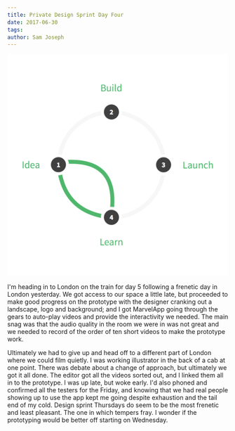 ```yaml
---
title: Private Design Sprint Day Four
date: 2017-06-30
tags: 
author: Sam Joseph
---
```


![design sprint](/images/design_sprint.png)

I'm heading in to London on the train for day 5 following a frenetic day in London yesterday.  We got access to our space a little late, but proceeded to make good progress on the prototype with the designer cranking out a landscape, logo and background; and I got MarvelApp going through the gears to auto-play videos and provide the interactivity we needed.  The main snag was that the audio quality in the room we were in was not great and we needed to record of the order of ten short videos to make the prototype work.

Ultimately we had to give up and head off to a different part of London where we could film quietly.  I was working illustrator in the back of a cab at one point.  There was debate about a change of approach, but ultimately we got it all done.  The editor got all the videos sorted out, and I linked them all in to the prototype.  I was up late, but woke early.  I'd also phoned and confirmed all the testers for the Friday, and knowing that we had real people showing up to use the app kept me going despite exhaustion and the tail end of my cold.  Design sprint Thursdays do seem to be the most frenetic and least pleasant.  The one in which tempers fray.  I wonder if the prototyping would be better off starting on Wednesday.
